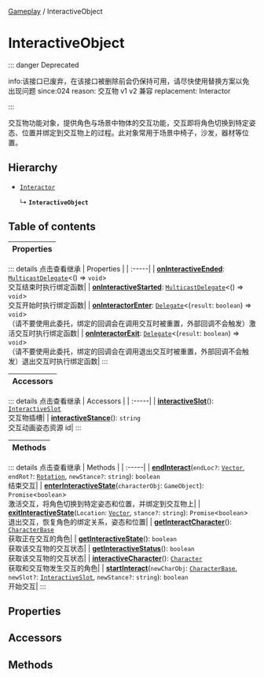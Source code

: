 [Gameplay](../groups/Gameplay.Gameplay.md) / InteractiveObject

# InteractiveObject <Badge type="tip" text="Class" /> <Score text="InteractiveObject" />

::: danger Deprecated

info:该接口已废弃，在该接口被删除前会仍保持可用，请尽快使用替换方案以免出现问题 since:024 reason: 交互物 v1 v2 兼容 replacement: Interactor

:::

交互物功能对象，提供角色与场景中物体的交互功能，交互即将角色切换到特定姿态、位置并绑定到交互物上的过程。此对象常用于场景中椅子，沙发，器材等位置。

## Hierarchy

- [`Interactor`](Gameplay.Interactor.md)

  ↳ **`InteractiveObject`**

## Table of contents

| Properties |
| :-----|


::: details 点击查看继承
| Properties |
| :-----|
| **[onInteractiveEnded](Gameplay.Interactor.md#oninteractiveended)**: [`MulticastDelegate`](Type.MulticastDelegate.md)<() => `void`\> <br> 交互结束时执行绑定函数|
| **[onInteractiveStarted](Gameplay.Interactor.md#oninteractivestarted)**: [`MulticastDelegate`](Type.MulticastDelegate.md)<() => `void`\> <br> 交互开始时执行绑定函数|
| **[onInteractorEnter](Gameplay.Interactor.md#oninteractorenter)**: [`Delegate`](Type.Delegate.md)<(`result`: `boolean`) => `void`\> <br> （请不要使用此委托，绑定的回调会在调用交互时被重置，外部回调不会触发）激活交互时执行绑定函数|
| **[onInteractorExit](Gameplay.Interactor.md#oninteractorexit)**: [`Delegate`](Type.Delegate.md)<(`result`: `boolean`) => `void`\> <br> （请不要使用此委托，绑定的回调会在调用退出交互时被重置，外部回调不会触发）退出交互时执行绑定函数|
:::


| Accessors |
| :-----|


::: details 点击查看继承
| Accessors |
| :-----|
| **[interactiveSlot](Gameplay.Interactor.md#interactiveslot)**(): [`InteractiveSlot`](../enums/Gameplay.InteractiveSlot.md) <br> 交互物插槽|
| **[interactiveStance](Gameplay.Interactor.md#interactivestance)**(): `string` <br> 交互动画姿态资源 id|
:::


| Methods |
| :-----|


::: details 点击查看继承
| Methods |
| :-----|
| **[endInteract](Gameplay.Interactor.md#endinteract)**(`endLoc?`: [`Vector`](Type.Vector.md), `endRot?`: [`Rotation`](Type.Rotation.md), `newStance?`: `string`): `boolean` <br> 结束交互|
| **[enterInteractiveState](Gameplay.Interactor.md#enterinteractivestate)**(`characterObj`: `GameObject`): `Promise`<`boolean`\> <br> 激活交互，将角色切换到特定姿态和位置，并绑定到交互物上|
| **[exitInteractiveState](Gameplay.Interactor.md#exitinteractivestate)**(`Location`: [`Vector`](Type.Vector.md), `stance?`: `string`): `Promise`<`boolean`\> <br> 退出交互，恢复角色的绑定关系，姿态和位置|
| **[getInteractCharacter](Gameplay.Interactor.md#getinteractcharacter)**(): [`CharacterBase`](Gameplay.CharacterBase.md) <br> 获取正在交互的角色|
| **[getInteractiveState](Gameplay.Interactor.md#getinteractivestate)**(): `boolean` <br> 获取该交互物的交互状态|
| **[getInteractiveStatus](Gameplay.Interactor.md#getinteractivestatus)**(): `boolean` <br> 获取该交互物的交互状态|
| **[interactiveCharacter](Gameplay.Interactor.md#interactivecharacter)**(): [`Character`](Gameplay.Character.md) <br> 获取和交互物发生交互的角色|
| **[startInteract](Gameplay.Interactor.md#startinteract)**(`newCharObj`: [`CharacterBase`](Gameplay.CharacterBase.md), `newSlot?`: [`InteractiveSlot`](../enums/Gameplay.InteractiveSlot.md), `newStance?`: `string`): `boolean` <br> 开始交互|
:::


## Properties

## Accessors

## Methods